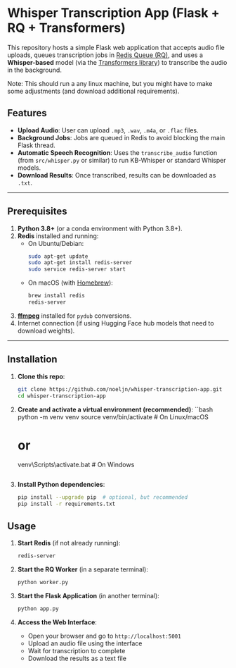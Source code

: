 # Whisper Transcription App (Flask + RQ + Transformers)

This repository hosts a simple Flask web application that accepts audio file uploads, queues transcription jobs in [Redis Queue (RQ)](https://python-rq.org/), and uses a **Whisper-based** model (via the [Transformers library](https://github.com/huggingface/transformers)) to transcribe the audio in the background.

Note: This should run a any linux machine, but you might have to make some adjustments (and download additional requirements).

## Features

- **Upload Audio**: User can upload `.mp3`, `.wav`, `.m4a`, or `.flac` files.
- **Background Jobs**: Jobs are queued in Redis to avoid blocking the main Flask thread.
- **Automatic Speech Recognition**: Uses the `transcribe_audio` function (from `src/whisper.py` or similar) to run KB-Whisper or standard Whisper models.
- **Download Results**: Once transcribed, results can be downloaded as `.txt`.

---

## Prerequisites

1. **Python 3.8+** (or a conda environment with Python 3.8+).
2. **Redis** installed and running:
   - On Ubuntu/Debian:
     ```bash
     sudo apt-get update
     sudo apt-get install redis-server
     sudo service redis-server start
     ```
   - On macOS (with [Homebrew](https://brew.sh/)):
     ```bash
     brew install redis
     redis-server
     ```
3. [**ffmpeg**](https://ffmpeg.org/) installed for `pydub` conversions.
4. Internet connection (if using Hugging Face hub models that need to download weights).

---

## Installation

1. **Clone this repo**:
   ```bash
   git clone https://github.com/noeljn/whisper-transcription-app.git
   cd whisper-transcription-app
   ```

2. **Create and activate a virtual environment (recommended)**:
    ``bash
    python -m venv venv
    source venv/bin/activate  # On Linux/macOS
    # or
    venv\Scripts\activate.bat  # On Windows
    ````

3. **Install Python dependencies**:
    ```bash
    pip install --upgrade pip  # optional, but recommended
    pip install -r requirements.txt
    ```

## Usage
1. **Start Redis** (if not already running):
   ```bash
   redis-server
   ```

2. **Start the RQ Worker** (in a separate terminal):
   ```bash
   python worker.py
   ```

3. **Start the Flask Application** (in another terminal):
   ```bash
   python app.py
   ```

4. **Access the Web Interface**:
   - Open your browser and go to `http://localhost:5001`
   - Upload an audio file using the interface
   - Wait for transcription to complete
   - Download the results as a text file
